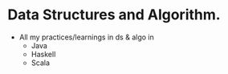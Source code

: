 # Data Structures and Algorithm.

- All my practices/learnings in ds & algo in
    - Java
    - Haskell
    - Scala
